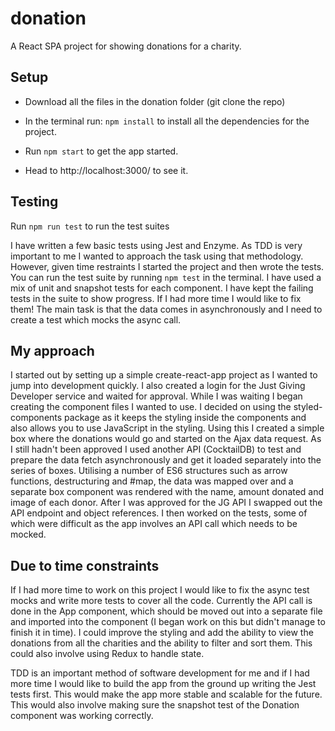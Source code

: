 # donation

A React SPA project for showing donations for a charity.

## Setup

- Download all the files in the donation folder (git clone the repo)

- In the terminal run: `npm install` to install all the dependencies for the project.

- Run `npm start` to get the app started.

- Head to http://localhost:3000/ to see it.

## Testing

Run `npm run test` to run the test suites

I have written a few basic tests using Jest and Enzyme. As TDD is very important to me I wanted to approach the task using that methodology. However, given time restraints I started the project and then wrote the tests. You can run the test suite by running `npm test` in the terminal. I have used a mix of unit and snapshot tests for each component. I have kept the failing tests in the suite to show progress. If I had more time I would like to fix them! The main task is that the data comes in asynchronously and I need to create a test which mocks the async call.

## My approach

I started out by setting up a simple create-react-app project as I wanted to jump into development quickly. I also created a login for the Just Giving Developer service and waited for approval. While I was waiting I began creating the component files I wanted to use. I decided on using the styled-components package as it keeps the styling inside the components and also allows you to use JavaScript in the styling. Using this I created a simple box where the donations would go and started on the Ajax data request. As I still hadn't been approved I used another API (CocktailDB) to test and prepare the data fetch asynchronously and get it loaded separately into the series of boxes. Utilising a number of ES6 structures such as arrow functions, destructuring and #map, the data was mapped over and a separate box component was rendered with the name, amount donated and image of each donor. After I was approved for the JG API I swapped out the API endpoint and object references. I then worked on the tests, some of which were difficult as the app involves an API call which needs to be mocked.

## Due to time constraints

If I had more time to work on this project I would like to fix the async test mocks and write more tests to cover all the code. Currently the API call is done in the App component, which should be moved out into a separate file and imported into the component (I began work on this but didn't manage to finish it in time). I could improve the styling and add the ability to view the donations from all the charities and the ability to filter and sort them. This could also involve using Redux to handle state.

TDD is an important method of software development for me and if I had more time I would like to build the app from the ground up writing the Jest tests first. This would make the app more stable and scalable for the future. This would also involve making sure the snapshot test of the Donation component was working correctly.
